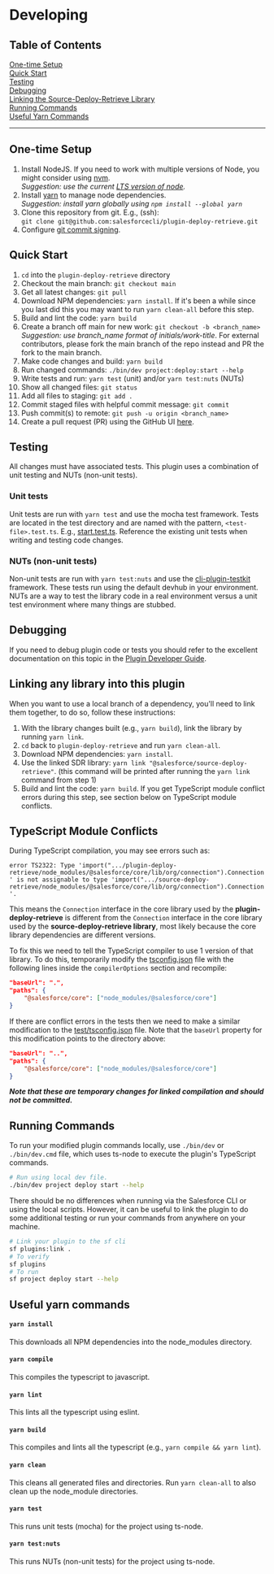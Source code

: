 # Developing

## Table of Contents

[One-time Setup](#one-time-setup)</br>
[Quick Start](#quick-start)</br>
[Testing](#testing)</br>
[Debugging](#debugging)</br>
[Linking the Source-Deploy-Retrieve Library](#linking-the-source-deploy-retrieve-library)</br>
[Running Commands](#running-commands)</br>
[Useful Yarn Commands](#useful-yarn-commands)</br>

<hr>

## One-time Setup

1.  Install NodeJS. If you need to work with multiple versions of Node, you
    might consider using [nvm](https://github.com/creationix/nvm). </br>_Suggestion: use the current [LTS version of node](https://github.com/nodejs/release#release-schedule)._
1.  Install [yarn](https://yarnpkg.com/) to manage node dependencies. </br>_Suggestion: install yarn globally using `npm install --global yarn`_
1.  Clone this repository from git. E.g., (ssh): </br>`git clone git@github.com:salesforcecli/plugin-deploy-retrieve.git`
1.  Configure [git commit signing](https://docs.github.com/en/authentication/managing-commit-signature-verification/signing-commits).

## Quick Start

1.  `cd` into the `plugin-deploy-retrieve` directory
1.  Checkout the main branch: `git checkout main`
1.  Get all latest changes: `git pull`
1.  Download NPM dependencies: `yarn install`. If it's been a while since you last did this you may want to run `yarn clean-all` before this step.
1.  Build and lint the code: `yarn build`
1.  Create a branch off main for new work: `git checkout -b <branch_name>` _Suggestion: use branch_name format of initials/work-title_. For external contributors, please fork the main branch of the repo instead and PR the fork to the main branch.
1.  Make code changes and build: `yarn build`
1.  Run changed commands: `./bin/dev project:deploy:start --help`
1.  Write tests and run: `yarn test` (unit) and/or `yarn test:nuts` (NUTs)
1.  Show all changed files: `git status`
1.  Add all files to staging: `git add .`
1.  Commit staged files with helpful commit message: `git commit`
1.  Push commit(s) to remote: `git push -u origin <branch_name>`
1.  Create a pull request (PR) using the GitHub UI [here](https://github.com/salesforcecli/plugin-deploy-retrieve).

## Testing

All changes must have associated tests. This plugin uses a combination of unit testing and NUTs (non-unit tests).

### Unit tests

Unit tests are run with `yarn test` and use the mocha test framework. Tests are located in the test directory and are named with the pattern, `<test-file>.test.ts`. E.g., [start.test.ts](test/commands/deploy/start.test.ts). Reference the existing unit tests when writing and testing code changes.

### NUTs (non-unit tests)

Non-unit tests are run with `yarn test:nuts` and use the [cli-plugin-testkit](https://github.com/salesforcecli/cli-plugins-testkit) framework. These tests run using the default devhub in your environment. NUTs are a way to test the library code in a real environment versus a unit test environment where many things are stubbed.

## Debugging

If you need to debug plugin code or tests you should refer to the excellent documentation on this topic in the [Plugin Developer Guide](https://github.com/salesforcecli/cli/wiki/Debug-Your-Plugin).

## Linking any library into this plugin

When you want to use a local branch of a dependency, you'll need to link them together, to do so, follow these instructions:

1.  With the library changes built (e.g., `yarn build`), link the library by running `yarn link`.
1.  `cd` back to `plugin-deploy-retrieve` and run `yarn clean-all`.
1.  Download NPM dependencies: `yarn install`.
1.  Use the linked SDR library: `yarn link "@salesforce/source-deploy-retrieve"`. (this command will be printed after running the `yarn link` command from step 1)
1.  Build and lint the code: `yarn build`. If you get TypeScript module conflict errors during this step, see section below on TypeScript module conflicts.

## TypeScript Module Conflicts

During TypeScript compilation, you may see errors such as:

`error TS2322: Type 'import(".../plugin-deploy-retrieve/node_modules/@salesforce/core/lib/org/connection").Connection' is not assignable to type 'import(".../source-deploy-retrieve/node_modules/@salesforce/core/lib/org/connection").Connection'.`

This means the `Connection` interface in the core library used by the **plugin-deploy-retrieve** is different from the `Connection` interface in the core library used by the **source-deploy-retrieve library**, most likely because the core library dependencies are different versions.

To fix this we need to tell the TypeScript compiler to use 1 version of that library. To do this, temporarily modify the [tsconfig.json](tsconfig.json) file with the following lines inside the `compilerOptions` section and recompile:

```json
"baseUrl": ".",
"paths": {
    "@salesforce/core": ["node_modules/@salesforce/core"]
}
```

If there are conflict errors in the tests then we need to make a similar modification to the [test/tsconfig.json](test/tsconfig.json) file. Note that the `baseUrl` property for this modification points to the directory above:

```json
"baseUrl": "..",
"paths": {
    "@salesforce/core": ["node_modules/@salesforce/core"]
}
```

**_Note that these are temporary changes for linked compilation and should not be committed._**

## Running Commands

To run your modified plugin commands locally, use `./bin/dev` or `./bin/dev.cmd` file, which uses ts-node to execute the plugin's TypeScript commands.

```bash
# Run using local dev file.
./bin/dev project deploy start --help
```

There should be no differences when running via the Salesforce CLI or using the local scripts. However, it can be useful to link the plugin to do some additional testing or run your commands from anywhere on your machine.

```bash
# Link your plugin to the sf cli
sf plugins:link .
# To verify
sf plugins
# To run
sf project deploy start --help
```

## Useful yarn commands

#### `yarn install`

This downloads all NPM dependencies into the node_modules directory.

#### `yarn compile`

This compiles the typescript to javascript.

#### `yarn lint`

This lints all the typescript using eslint.

#### `yarn build`

This compiles and lints all the typescript (e.g., `yarn compile && yarn lint`).

#### `yarn clean`

This cleans all generated files and directories. Run `yarn clean-all` to also clean up the node_module directories.

#### `yarn test`

This runs unit tests (mocha) for the project using ts-node.

#### `yarn test:nuts`

This runs NUTs (non-unit tests) for the project using ts-node.
